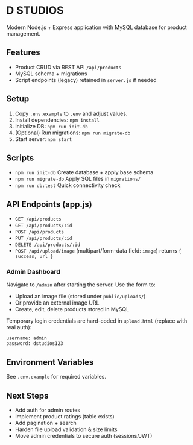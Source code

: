 # D STUDIOS

Modern Node.js + Express application with MySQL database for product management.

## Features
- Product CRUD via REST API `/api/products`
- MySQL schema + migrations
- Script endpoints (legacy) retained in `server.js` if needed

## Setup
1. Copy `.env.example` to `.env` and adjust values.
2. Install dependencies: `npm install`
3. Initialize DB: `npm run init-db`
4. (Optional) Run migrations: `npm run migrate-db`
5. Start server: `npm start`

## Scripts
- `npm run init-db` Create database + apply base schema
- `npm run migrate-db` Apply SQL files in `migrations/`
- `npm run db:test` Quick connectivity check

## API Endpoints (app.js)
- `GET /api/products`
- `GET /api/products/:id`
- `POST /api/products`
- `PUT /api/products/:id`
- `DELETE /api/products/:id`
 - `POST /api/upload/image` (multipart/form-data field: `image`) returns `{ success, url }`

### Admin Dashboard
Navigate to `/admin` after starting the server. Use the form to:
- Upload an image file (stored under `public/uploads/`)
- Or provide an external image URL
- Create, edit, delete products stored in MySQL

Temporary login credentials are hard-coded in `upload.html` (replace with real auth):
```
username: admin
password: dstudios123
```

## Environment Variables
See `.env.example` for required variables.

## Next Steps
- Add auth for admin routes
- Implement product ratings (table exists)
- Add pagination + search
 - Harden file upload validation & size limits
 - Move admin credentials to secure auth (sessions/JWT)

